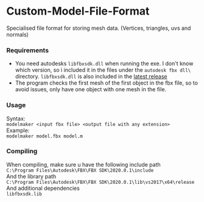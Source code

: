 # Custom-Model-File-Format
Specialised file format for storing mesh data. (Vertices, triangles, uvs and normals)

### Requirements
- You need autodesks `libfbxsdk.dll` when running the exe. I don't know which
version, so i included it in the files under the `autodesk fbx dll\` directory.
`libfbxsdk.dll` is also included in the [latest release](https://github.com/michael-gif/Custom-Model-File-Format/releases/tag/1.0.0)
- The program checks the first mesh of the first object in the fbx file, so to
avoid issues, only have one object with one mesh in the file.


### Usage
Syntax:  
`modelmaker <input fbx file> <output file with any extension>`  
Example:  
`modelmaker model.fbx model.m`

### Compiling
When compiling, make sure u have the following include path  
`C:\Program Files\Autodesk\FBX\FBX SDK\2020.0.1\include`  
And the library path  
`C:\Program Files\Autodesk\FBX\FBX SDK\2020.0.1\lib\vs2017\x64\release`  
And additional dependencies  
`libfbxsdk.lib`